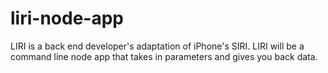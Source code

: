 # liri-node-app
LIRI is a back end developer's adaptation of iPhone's SIRI. LIRI will be a command line node app that takes in parameters and gives you back data.
